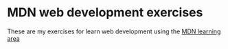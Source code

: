 # MDN web development exercises
These are my exercises for learn web development using the [MDN learning
area](https://developer.mozilla.org/en-US/docs/Learn)
